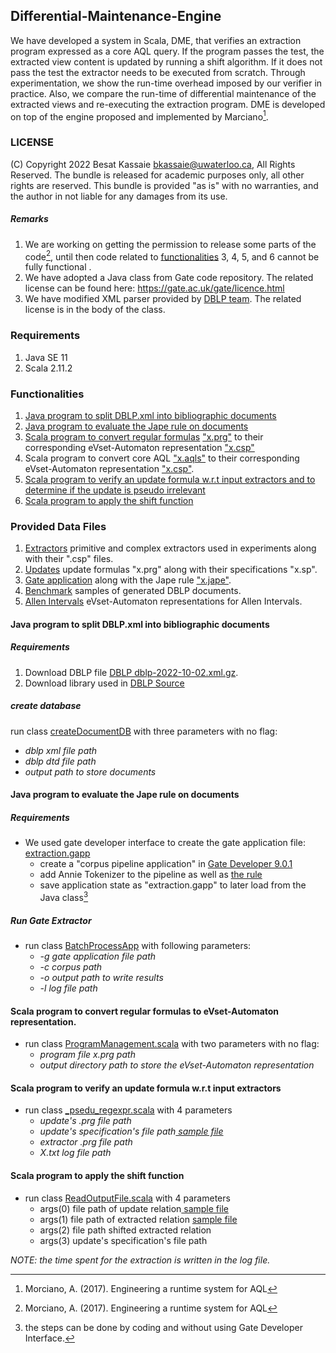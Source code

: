 ## Differential-Maintenance-Engine
 We have developed a system in Scala, DME, that verifies an extraction program expressed as a core AQL query.  If the program passes the test, the extracted view content is updated by running a shift algorithm. If it does not pass the test the extractor needs to be  executed from scratch. Through experimentation,  we show the run-time overhead imposed by our verifier in practice. Also, we compare the run-time of differential maintenance of the extracted views and re-executing the extraction program. DME is developed on top of the engine proposed and implemented by Marciano[^1].
### LICENSE
(C) Copyright 2022 Besat Kassaie <bkassaie@uwaterloo.ca>, All Rights Reserved.
The bundle is released for academic purposes only, all other rights are reserved.
This bundle is provided "as is" with no warranties, and the author in not liable for any damages from its use.

##### Remarks
1. We are working on getting the permission to release some parts of the code[^1], until then code related to [functionalities](https://github.com/Besatkassaie/Differential-Maintenance-Engine#functionalities) 3, 4, 5, and 6 cannot be fully functional .
2. We have adopted a Java class from Gate code repository. The related license can be found here: https://gate.ac.uk/gate/licence.html
3. We have modified XML parser provided by [DBLP team](https://dblp.org/faq/How+to+parse+dblp+xml.html). The related license is in the body of the class.
[^1]: Morciano, A. (2017). Engineering a runtime system for AQL
### Requirements
1. Java SE 11
2. Scala 2.11.2  

### Functionalities
1. [Java program to split DBLP.xml into bibliographic documents](https://github.com/Besatkassaie/Differential-Maintenance-Engine#java-program-to-split-dblpxml-into-bibliographic-documents)
2. [Java program to evaluate the Jape rule on documents](https://github.com/Besatkassaie/Differential-Maintenance-Engine#java-program-to-evaluate-the-jape-rule-on-documents)
3. [Scala program to convert regular formulas](https://github.com/Besatkassaie/Differential-Maintenance-Engine#scala-program-to-convert-regular-formulas-to-evset-automaton-representation) ["x.prg"](data/extractPrograms/finalExtractors/proc_less/proc_less.prg) to their corresponding  eVset-Automaton representation  ["x.csp"](data/extractPrograms/finalExtractors/proc_less/proc_less_QnRfM.csp)
4. Scala program to convert core AQL ["x.aqls"](data/extractPrograms/finalExtractors/proc_less_article_less_moreThanOneAuthor/moreThOneAuthorProc_lessArcl_less.aqls) to their corresponding  eVset-Automaton representation  ["x.csp"](data/extractPrograms/finalExtractors/proc_less_article_less_moreThanOneAuthor/moreThOneAuthorProc_lessArcl_less.csp).
5. [Scala program to verify an update formula w.r.t input extractors and to determine if the update is pseudo irrelevant](https://github.com/Besatkassaie/Differential-Maintenance-Engine#scala-program-to-verify-an-update-formula-wrt-input-extractors)
6. [Scala program to apply the shift function](https://github.com/Besatkassaie/Differential-Maintenance-Engine#scala-program-to-apply-the-shift-function)


### Provided Data Files
1.  [Extractors](data/extractPrograms/finalExtractors) primitive and complex extractors used in experiments along with their ".csp" files.
2.  [Updates](data/extractPrograms/Updates) update formulas "x.prg" along with their specifications "x.sp".
3.  [Gate application](gaterelated/extraction.gapp) along with the Jape rule ["x.jape"](gaterelated/Data/Grammar/Article.jape).
4.  [Benchmark](data/DBLP/benchmark) samples of generated DBLP documents.
5.  [Allen Intervals](data/Allen_Interval) eVset-Automaton representations for Allen Intervals.

#### Java program to split DBLP.xml into bibliographic documents

##### Requirements
   1. Download DBLP file [DBLP dblp-2022-10-02.xml.gz]( https://dblp.org/xml/release/).
   2. Download library used in [DBLP Source](https://dblp.org/src/mmdb-2019-04-29-sources.jar)

##### create database
  run class [createDocumentDB](DBLP_PrepData/src/createDocumentDB.java) with three parameters with no flag:
   - *dblp xml file path*
   - *dblp dtd file path*
   - *output path to store documents*

#### Java program to evaluate the Jape rule on documents
##### Requirements
 * We used gate developer interface to create the gate application file: [extraction.gapp](gaterelated/extraction.gapp)
   - create a "corpus pipeline application" in [Gate Developer 9.0.1](https://gate.ac.uk/download/)
   - add Annie Tokenizer to the pipeline as well as [the rule]((gaterelated/Data/Grammar/Article.jape))  
   - save application state as "extraction.gapp" to later load from the Java class[^2]

  [^2]:  the steps can be done by coding and without using Gate Developer Interface.
##### Run Gate Extractor
* run class [BatchProcessApp](gaterelated/Code/src/cs/uwaterloo/BatchProcessApp.java) with following parameters:
  * *-g gate application file path*
  * *-c corpus path*
  * *-o output path to write results*
  * *-l log file path*

#### Scala program to convert regular formulas to eVset-Automaton representation.
* run class [ProgramManagement.scala](src/ca/uwaterloo/cs/util/ProgramManagement.scala) with two parameters with no flag:
  - *program file x.prg path*
  - *output directory path to store the eVset-Automaton representation*
####  Scala program to verify an update formula w.r.t input extractors
* run class [_psedu_regexpr.scala](src/_psedu_regexpr.scala) with 4 parameters
  - *update's .prg file path*
  - *update's specification's file path[ sample file](data/extractPrograms/Updates/DateFormat/dateFormat.sp)*
  - *extractor .prg file path*
  - *X.txt log file path*

####  Scala program to apply the shift function
* run class [ReadOutputFile.scala](src/ca/uwaterloo/cs/psupdate/ReadOutputFile.scala) with 4 parameters
  -  args(0) file path of update relation[ sample file](data/extractPrograms/Updates/DateFormat/output_dateFormat_4l2Fp.txt)
  -  args(1) file path of extracted relation [ sample file](data/extractPrograms/finalExtractors/article_less/output_article_less_At43o.txt)
  -  args(2) file path shifted extracted relation
  -  args(3) update's specification's file path

*NOTE: the time spent for the extraction is written in the log file.*
